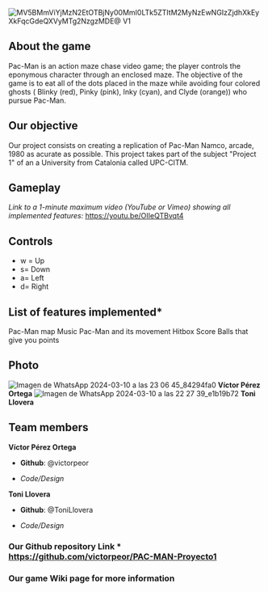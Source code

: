 ![MV5BMmViYjMzN2EtOTBjNy00MmI0LTk5ZTItM2MyNzEwNGIzZjdhXkEyXkFqcGdeQXVyMTg2NzgzMDE@ _V1_](https://github.com/victorpeor/PAC-MAN-Proyecto1/assets/160216454/7cbf0869-9b14-4d70-9d41-3e5bf759b2d1)


## About the game
Pac-Man is an action maze chase video game; the player controls the eponymous character through an enclosed maze. The objective of the game is to eat all of the dots placed in the maze while avoiding four colored ghosts ( Blinky (red), Pinky (pink), Inky (cyan), and Clyde (orange)) who pursue Pac-Man.


## Our objective
Our project consists on creating a replication of Pac-Man Namco, arcade, 1980 as acurate as possible. This project takes part of the subject "Project 1" of an a University from Catalonia called UPC-CITM.

## Gameplay
*Link to a 1-minute maximum video (YouTube or Vimeo) showing all implemented features:* https://youtu.be/OIIeQTBvqt4

## Controls 
- w = Up
- s= Down
- a= Left
- d= Right

## List of features implemented*
Pac-Man map
Music
Pac-Man and its movement
Hitbox
Score 
Balls that give you points

## Photo
![Imagen de WhatsApp 2024-03-10 a las 23 06 45_84294fa0](https://github.com/victorpeor/PAC-MAN-Proyecto1/assets/160216454/e35a9080-5dfd-4f72-8af7-cd48ea78a036)
**Víctor Pérez Ortega**
![Imagen de WhatsApp 2024-03-10 a las 22 27 39_e1b19b72](https://github.com/victorpeor/PAC-MAN-Proyecto1/assets/160216454/1fa47427-1bb1-4919-9a86-43740fd5f0d7)
**Toni Llovera**

## Team members

**Víctor Pérez Ortega** 

* **Github**: @victorpeor

* _Code/Design_

**Toni Llovera** 

* **Github**: @ToniLlovera 

* _Code/Design_

### Our Github repository Link * https://github.com/victorpeor/PAC-MAN-Proyecto1
### Our game Wiki page for more information 


